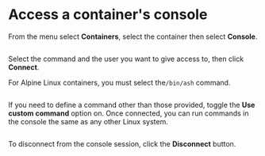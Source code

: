 # Access a container's console

From the menu select **Containers**, select the container then select **Console**.

<figure><img src="../..//assets/2.15-docker_containers_container_console.gif" alt=""><figcaption></figcaption></figure>

Select the command and the user you want to give access to, then click **Connect**.


For Alpine Linux containers, you must select the`/bin/ash` command.


<figure><img src="../..//assets/2.15-docker_containers_container_console_execute.png" alt=""><figcaption></figcaption></figure>

If you need to define a command other than those provided, toggle the **Use custom command** option on. Once connected, you can run commands in the console the same as any other Linux system.

<figure><img src="../..//assets/2.20-containers-console-connected.png" alt=""><figcaption></figcaption></figure>

To disconnect from the console session, click the **Disconnect** button.
